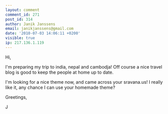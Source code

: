 ```yaml
---
layout: comment
comment_id: 271
post_id: 314
author: Janik Janssens
email: janikjanssens@gmail.com
date: '2010-07-03 14:06:11 +0200'
visible: true
ip: 217.136.1.119
---
```

Hi,

I'm preparing my trip to india, nepal and cambodja! Off course a nice travel blog is good to keep the people at home up to date.

I'm looking for a nice theme now, and came across your sravana.us! I really like it, any chance I can use your homemade theme?

Greetings,

J
